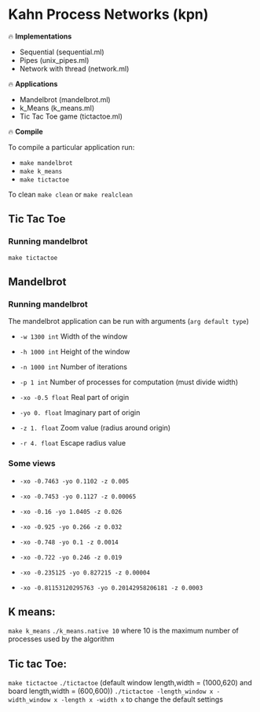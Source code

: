 # Kahn Process Networks  (kpn)

:fire: **Implementations**
- Sequential (sequential.ml)
- Pipes (unix_pipes.ml)
- Network with thread (network.ml)

:fire: **Applications**
- Mandelbrot (mandelbrot.ml)
- k_Means (k_means.ml)
- Tic Tac Toe game (tictactoe.ml)

:fire: **Compile**

To compile a particular application run: 
  * `make mandelbrot`
  * `make k_means`
  * `make tictactoe`
  
To clean `make clean` or `make realclean`

## Tic Tac Toe
### Running mandelbrot
`make tictactoe`

## Mandelbrot

### Running mandelbrot

The mandelbrot application can be run with arguments
(`arg default type`)

-   `-w 1300 int` Width of the window

-   `-h 1000 int` Height of the window

-   `-n 1000 int` Number of iterations

-   `-p 1 int` Number of processes for computation (must divide width)

-   `-xo -0.5 float` Real part of origin

-   `-yo 0. float` Imaginary part of origin

-   `-z 1. float` Zoom value (radius around origin)

-   `-r 4. float` Escape radius value

### Some views

-   `-xo -0.7463 -yo 0.1102 -z 0.005`

-   `-xo -0.7453 -yo 0.1127 -z 0.00065`

-   `-xo -0.16 -yo 1.0405 -z 0.026`

-   `-xo -0.925 -yo 0.266 -z 0.032`

-   `-xo -0.748 -yo 0.1 -z 0.0014`

-   `-xo -0.722 -yo 0.246 -z 0.019`

-   `-xo -0.235125 -yo 0.827215 -z 0.00004`

-   `-xo -0.81153120295763 -yo 0.20142958206181 -z 0.0003`

## K means:

`make k_means`
`./k_means.native 10` where 10 is the maximum number of processes used by the algorithm

## Tic tac Toe:
`make tictactoe`
`./tictactoe` (default window length,width = (1000,620) and board length,width = (600,600))
`./tictactoe -length_window x -width_window x -length x -width x` to change the default settings
